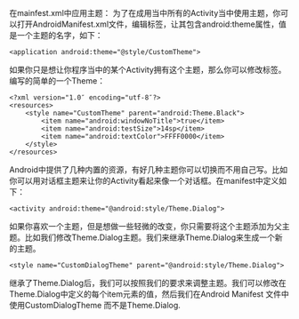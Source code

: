 在mainfest.xml中应用主题：
为了在成用当中所有的Activity当中使用主题，你可以打开AndroidManifest.xml文件，编辑<application>标签，让其包含android:theme属性，值是一个主题的名字，如下：
```  
<application android:theme="@style/CustomTheme">
```
如果你只是想让你程序当中的某个Activity拥有这个主题，那么你可以修改<activity>标签。
编写的简单的一个Theme：
```  
<?xml version="1.0″ encoding="utf-8″?>
<resources>
	<style name="CustomTheme" parent="android:Theme.Black">
		<item name="android:windowNoTitle">true</item>
		<item name="android:testSize">14sp</item>
		<item name="android:textColor">FFFF0000</item>
	</style>
</resources>
```
Android中提供了几种内置的资源，有好几种主题你可以切换而不用自己写。比如你可以用对话框主题来让你的Activity看起来像一个对话框。在manifest中定义如下：
```  
<activity android:theme="@android:style/Theme.Dialog">
```
如果你喜欢一个主题，但是想做一些轻微的改变，你只需要将这个主题添加为父主题。比如我们修改Theme.Dialog主题。我们来继承Theme.Dialog来生成一个新的主题。
```  
<style name="CustomDialogTheme" parent="@android:style/Theme.Dialog">
```
继承了Theme.Dialog后，我们可以按照我们的要求来调整主题。我们可以修改在Theme.Dialog中定义的每个item元素的值，然后我们在Android Manifest 文件中使用CustomDialogTheme 而不是Theme.Dialog.